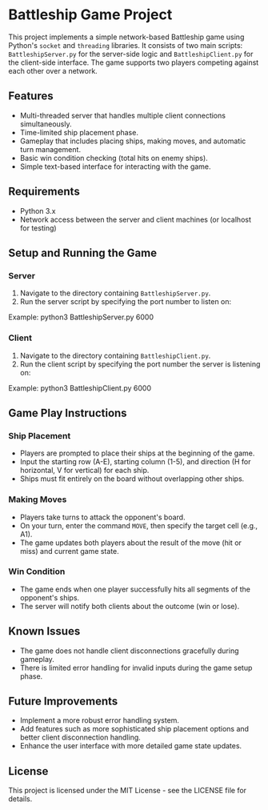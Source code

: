 # Battleship Game Project

This project implements a simple network-based Battleship game using Python's `socket` and `threading` libraries. It consists of two main scripts: `BattleshipServer.py` for the server-side logic and `BattleshipClient.py` for the client-side interface. The game supports two players competing against each other over a network.

## Features

- Multi-threaded server that handles multiple client connections simultaneously.
- Time-limited ship placement phase.
- Gameplay that includes placing ships, making moves, and automatic turn management.
- Basic win condition checking (total hits on enemy ships).
- Simple text-based interface for interacting with the game.

## Requirements

- Python 3.x
- Network access between the server and client machines (or localhost for testing)

## Setup and Running the Game

### Server

1. Navigate to the directory containing `BattleshipServer.py`.
2. Run the server script by specifying the port number to listen on:

Example: python3 BattleshipServer.py 6000


### Client

1. Navigate to the directory containing `BattleshipClient.py`.
2. Run the client script by specifying the port number the server is listening on:

Example: python3 BattleshipClient.py 6000


## Game Play Instructions

### Ship Placement

- Players are prompted to place their ships at the beginning of the game.
- Input the starting row (A-E), starting column (1-5), and direction (H for horizontal, V for vertical) for each ship.
- Ships must fit entirely on the board without overlapping other ships.

### Making Moves

- Players take turns to attack the opponent's board.
- On your turn, enter the command `MOVE`, then specify the target cell (e.g., A1).
- The game updates both players about the result of the move (hit or miss) and current game state.

### Win Condition

- The game ends when one player successfully hits all segments of the opponent's ships.
- The server will notify both clients about the outcome (win or lose).

## Known Issues

- The game does not handle client disconnections gracefully during gameplay.
- There is limited error handling for invalid inputs during the game setup phase.

## Future Improvements

- Implement a more robust error handling system.
- Add features such as more sophisticated ship placement options and better client disconnection handling.
- Enhance the user interface with more detailed game state updates.

## License

This project is licensed under the MIT License - see the LICENSE file for details.






